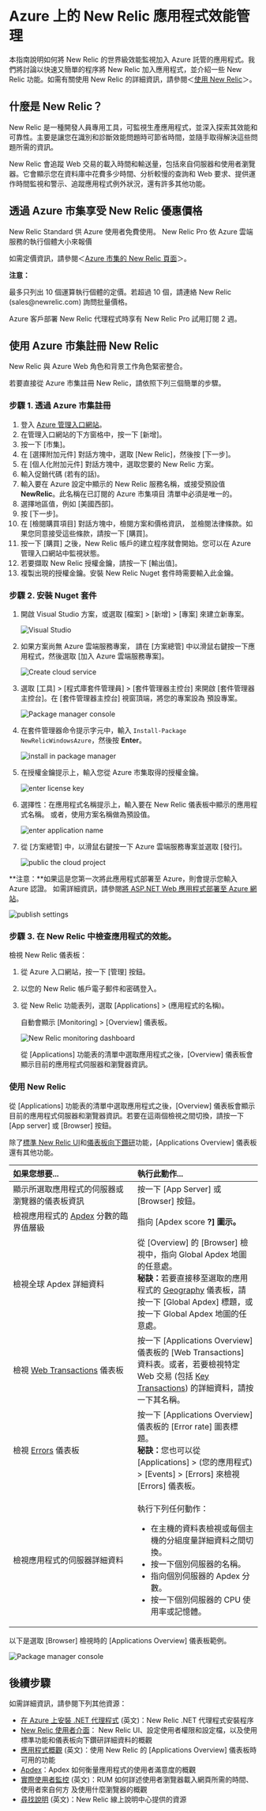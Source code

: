 <properties linkid="develop-net-how-to-guides-new-relic" urlDisplayName="New Relic" pageTitle="Using New Relic with Azure - Azure feature guides" metaKeywords="" description="Learn how to use the New Relic service to manage and monitor your Azure application." metaCanonical="" services="" documentationCenter=".NET" title="New Relic Application Performance Management on Azure" authors="" solutions="" manager="dwrede" editor="" />

<tags ms.service="cloud-services" ms.workload="tbd" ms.tgt_pltfrm="na" ms.devlang="dotnet" ms.topic="article" ms.date="01/01/1900" ms.author="new relic"></tags>

# Azure 上的 New Relic 應用程式效能管理

本指南說明如何將 New Relic 的世界級效能監視加入 Azure 託管的應用程式。我們將討論以快速又簡單的程序將 New Relic 加入應用程式，並介紹一些 New Relic 功能。如需有關使用 New Relic 的詳細資訊，請參閱＜[使用 New Relic][]＞。

## 什麼是 New Relic？

New Relic 是一種開發人員專用工具，可監視生產應用程式，並深入探索其效能和可靠性。主要是讓您在識別和診斷效能問題時可節省時間，並隨手取得解決這些問題所需的資訊。

New Relic 會追蹤 Web 交易的載入時間和輸送量，包括來自伺服器和使用者瀏覽器。它會顯示您在資料庫中花費多少時間、分析較慢的查詢和 Web 要求、提供運作時間監視和警示、追蹤應用程式例外狀況，還有許多其他功能。

## 透過 Azure 市集享受 New Relic 優惠價格

New Relic Standard 供 Azure 使用者免費使用。
New Relic Pro 依 Azure 雲端服務的執行個體大小來報價

如需定價資訊，請參閱＜[Azure 市集的 New Relic 頁面][]＞。

<div class="dev-callout"> 
<strong>注意：</strong>
<p>最多只列出 10 個運算執行個體的定價。若超過 10 個，請連絡 New Relic (sales@newrelic.com) 詢問批量價格。</p>
</div>

Azure 客戶部署 New Relic 代理程式時享有 New Relic Pro 試用訂閱 2 週。

## 使用 Azure 市集註冊 New Relic

New Relic 與 Azure Web 角色和背景工作角色緊密整合。

若要直接從 Azure 市集註冊 New Relic，請依照下列三個簡單的步驟。

### 步驟 1. 透過 Azure 市集註冊

1.  登入 [Azure 管理入口網站][]。
2.  在管理入口網站的下方窗格中，按一下 [新增]。
3.  按一下 [市集]。
4.  在 [選擇附加元件] 對話方塊中，選取 [New Relic]，然後按 [下一步]。
5.  在 [個人化附加元件] 對話方塊中，選取您要的 New Relic 方案。
6.  輸入促銷代碼 (若有的話)。
7.  輸入要在 Azure 設定中顯示的 New Relic 服務名稱，或接受預設值
    **NewRelic**。此名稱在已訂閱的 Azure 市集項目
    清單中必須是唯一的。
8.  選擇地區值，例如 [美國西部]。
9.  按 [下一步]。
10. 在 [檢閱購買項目] 對話方塊中，檢閱方案和價格資訊，
    並檢閱法律條款。如果您同意接受這些條款，請按一下 [購買]。
11. 按一下 [購買] 之後，New Relic 帳戶的建立程序就會開始。您可以在 Azure 管理入口網站中監視狀態。
12. 若要擷取 New Relic 授權金鑰，請按一下 [輸出值]。
13. 複製出現的授權金鑰。安裝 New Relic Nuget 套件時需要輸入此金鑰。

### 步驟 2. 安裝 Nuget 套件

1.  開啟 Visual Studio 方案，或選取 [檔案] \> [新增] \> [專案]
     來建立新專案。

    ![Visual Studio][]

2.  如果方案尚無 Azure 雲端服務專案，
    請在 [方案總管] 中以滑鼠右鍵按一下應用程式，然後選取
    [加入 Azure 雲端服務專案]。

    ![Create cloud service][]

3.  選取 [工具] \> [程式庫套件管理員] \> [套件管理器主控台]
     來開啟 [套件管理器主控台]。在 [套件管理器主控台] 視窗頂端，將您的專案設為
    預設專案。

    ![Package manager console][]

4.  在套件管理器命令提示字元中，輸入 `Install-Package    NewRelicWindowsAzure`，然後按 **Enter**。

    ![install in package manager][]

5.  在授權金鑰提示上，輸入您從 Azure 市集取得的授權金鑰。

    ![enter license key][]

6.  選擇性：在應用程式名稱提示上，輸入要在 New Relic 儀表板中顯示的應用程式名稱。
    或者，使用方案名稱做為預設值。

    ![enter application name][]

7.  從 [方案總管] 中，以滑鼠右鍵按一下 Azure 雲端服務專案並選取 [發行]。

    ![public the cloud project][]

**注意：**如果這是您第一次將此應用程式部署至 Azure，則會提示您輸入 Azure 認證。
如需詳細資訊，請參閱[將 ASP.NET Web 應用程式部署至 Azure 網站][]。

![publish settings][]

### 步驟 3. 在 New Relic 中檢查應用程式的效能。

檢視 New Relic 儀表板：

1.  從 Azure 入口網站，按一下 [管理] 按鈕。
2.  以您的 New Relic 帳戶電子郵件和密碼登入。
3.  從 New Relic 功能表列，選取 [Applications] \> (應用程式的名稱)。

    自動會顯示 [Monitoring] \> [Overview] 儀表板。

    ![New Relic monitoring dashboard][]

    從 [Applications] 功能表的清單中選取應用程式之後，[Overview] 儀表板會顯示目前的應用程式伺服器和瀏覽器資訊。

### <span id="using-new-relic"></span></a>使用 New Relic

從 [Applications] 功能表的清單中選取應用程式之後，[Overview] 儀表板會顯示目前的應用程式伺服器和瀏覽器資訊。若要在這兩個檢視之間切換，請按一下 [App server] 或 [Browser] 按鈕。

除了[標準 New Relic UI][]和[儀表板向下鑽研][]功能，[Applications Overview] 儀表板還有其他功能。

<table>
<colgroup>
<col width="50%" />
<col width="50%" />
</colgroup>
<thead>
<tr class="header">
<th align="left"><strong>如果您想要...</strong></th>
<th align="left"><strong>執行此動作...</strong></th>
</tr>
</thead>
<tbody>
<tr class="odd">
<td align="left">顯示所選取應用程式的伺服器或瀏覽器的儀表板資訊</td>
<td align="left">按一下 [App Server]<strong></strong> 或 [Browser]<strong></strong> 按鈕。</td>
</tr>
<tr class="even">
<td align="left">檢視應用程式的 <a href="https://newrelic.com/docs/site/apdex">Apdex</a> 分數的臨界值層級</td>
<td align="left">指向 [Apdex score <strong>?<strong>] 圖示。</strong></strong></td>
</tr>
<tr class="odd">
<td align="left">檢視全球 Apdex 詳細資料</td>
<td align="left">從 [Overview] 的 [Browser]<strong></strong> 檢視中，指向 Global Apdex 地圖的任意處。<br /><strong>秘訣：</strong>若要直接移至選取的應用程式的 <a href="https://docs.newrelic.com/docs/new-relic-browser/geography-dashboard">Geography</a> 儀表板，請按一下 [Global Apdex]<strong></strong> 標題，或按一下 Global Apdex 地圖的任意處。</td>
</tr>
<tr class="even">
<td align="left">檢視 <a href="https://newrelic.com/docs/applications-dashboards/web-transactions">Web Transactions</a> 儀表板</td>
<td align="left">按一下 [Applications Overview] 儀表板的 [Web Transactions] 資料表。或者，若要檢視特定 Web 交易 (包括 <a href="https://newrelic.com/docs/site/key-transactions">Key Transactions</a>) 的詳細資料，請按一下其名稱。</td>
</tr>
<tr class="odd">
<td align="left">檢視 <a href="https://newrelic.com/docs/site/errors">Errors</a> 儀表板</td>
<td align="left">按一下 [Applications Overview] 儀表板的 [Error rate] 圖表標題。<br /><strong>秘訣：</strong>您也可以從 [Applications]<strong></strong> &gt; (您的應用程式) &gt; [Events] &gt; [Errors] 來檢視 [Errors] 儀表板。</td>
</tr>
<tr class="even">
<td align="left">檢視應用程式的伺服器詳細資料</td>
<td align="left"><p>執行下列任何動作：</p>
<p></p>
<ul>
<li>在主機的資料表檢視或每個主機的分組度量詳細資料之間切換。</li>
<li>按一下個別伺服器的名稱。</li>
<li>指向個別伺服器的 Apdex 分數。</li>
<li>按一下個別伺服器的 CPU 使用率或記憶體。</li>
</ul>
</p>
</p></td>
</tr>
</tbody>
</table>

以下是選取 [Browser] 檢視時的 [Applications Overview] 儀表板範例。

![Package manager console][1]

## 後續步驟

如需詳細資訊，請參閱下列其他資源：

-   [在 Azure 上安裝 .NET 代理程式][] (英文)：New Relic .NET 代理程式安裝程序
-   [New Relic 使用者介面][]：
    New Relic UI、設定使用者權限和設定檔，以及使用標準功能和儀表板向下鑽研詳細資料的概觀
-   [應用程式概觀][] (英文)：使用 New Relic 的 [Applications Overview] 儀表板時可用的功能
-   [Apdex][]：Apdex 如何衡量應用程式的使用者滿意度的概觀
-   [實際使用者監控][] (英文)：RUM 如何詳述使用者瀏覽器載入網頁所需的時間、使用者來自何方
    及使用什麼瀏覽器的概觀
-   [尋找說明][] (英文)：New Relic 線上說明中心提供的資源

  [使用 New Relic]: #using-new-relic
  [Azure 市集的 New Relic 頁面]: http://www.windowsazure.com/zh-tw/gallery/store/new-relic/new-relic/
  [Azure 管理入口網站]: https://manage.windowsazure.com
  [Visual Studio]: ./media/store-new-relic-cloud-services-dotnet-application-performce-management/NewRelicAzureNuget01.png
  [Create cloud service]: ./media/store-new-relic-cloud-services-dotnet-application-performce-management/NewRelicAzureNuget02.png
  [Package manager console]: ./media/store-new-relic-cloud-services-dotnet-application-performce-management/NewRelicAzureNuget04.png
  [install in package manager]: ./media/store-new-relic-cloud-services-dotnet-application-performce-management/NewRelicAzureNuget06.png
  [enter license key]: ./media/store-new-relic-cloud-services-dotnet-application-performce-management/NewRelicAzureNuget07.png
  [enter application name]: ./media/store-new-relic-cloud-services-dotnet-application-performce-management/NewRelicAzureNuget08.png
  [public the cloud project]: ./media/store-new-relic-cloud-services-dotnet-application-performce-management/NewRelicAzureNuget09.png
  [將 ASP.NET Web 應用程式部署至 Azure 網站]: /zh-tw/develop/net/tutorials/get-started/
  [publish settings]: ./media/store-new-relic-cloud-services-dotnet-application-performce-management/NewRelicAzureNuget10.png
  [New Relic monitoring dashboard]: ./media/store-new-relic-cloud-services-dotnet-application-performce-management/NewRelic_app.png
  [標準 New Relic UI]: https://newrelic.com/docs/site/the-new-relic-ui#functions
  [儀表板向下鑽研]: https://newrelic.com/docs/site/the-new-relic-ui#drilldown
  [Apdex]: https://newrelic.com/docs/site/apdex
  [Geography]: https://docs.newrelic.com/docs/new-relic-browser/geography-dashboard
  [Web Transactions]: https://newrelic.com/docs/applications-dashboards/web-transactions
  [Key Transactions]: https://newrelic.com/docs/site/key-transactions
  [Errors]: https://newrelic.com/docs/site/errors
  [1]: ./media/store-new-relic-cloud-services-dotnet-application-performce-management/NewRelic_app_browser.png
  [在 Azure 上安裝 .NET 代理程式]: https://newrelic.com/docs/dotnet/installing-the-net-agent-on-azure
  [New Relic 使用者介面]: https://newrelic.com/docs/site/the-new-relic-ui
  [應用程式概觀]: https://newrelic.com/docs/site/applications-overview
  [實際使用者監控]: https://newrelic.com/docs/features/real-user-monitoring
  [尋找說明]: https://newrelic.com/docs/site/finding-help
